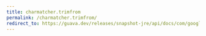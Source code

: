 ```yaml
---
title: charmatcher.trimfrom
permalink: /charmatcher.trimfrom/
redirect_to: https://guava.dev/releases/snapshot-jre/api/docs/com/google/common/base/CharMatcher.html#trimFrom-java.lang.CharSequence-
---
```

